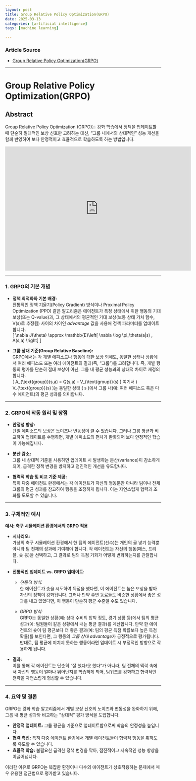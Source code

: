 ```yaml
---
layout: post
title: Group Relative Policy Optimization(GRPO)
date: 2025-03-13
categories: [artificial intelligence]
tags: [machine learning]

---
```


### Article Source


* [Group Relative Policy Optimization(GRPO)](https://www.youtube.com/watch?v=EX8-ucKOBbA)

---


# Group Relative Policy Optimization(GRPO)

## Abstract

Group Relative Policy Optimization (GRPO)는 강화 학습에서 정책을 업데이트할 때 단순히 절대적인 보상 신호만 고려하는 대신, “그룹 내에서의 상대적인” 성능 개선을 함께 반영하여 보다 안정적이고 효율적으로 학습하도록 하는 방법입니다.

<iframe width="600" height="400" src="https://www.youtube.com/embed/EX8-ucKOBbA?si=C6Z4qZK0qu1yWk69" title="YouTube video player" frameborder="0" allow="accelerometer; autoplay; clipboard-write; encrypted-media; gyroscope; picture-in-picture; web-share" referrerpolicy="strict-origin-when-cross-origin" allowfullscreen></iframe>

---

### 1. GRPO의 기본 개념

- **정책 최적화와 기본 배경:**  
  전통적인 정책 기울기(Policy Gradient) 방식이나 Proximal Policy Optimization (PPO) 같은 알고리즘은 에이전트가 특정 상태에서 취한 행동의 기대 보상(또는 Q-value)과, 그 상태에서의 평균적인 기대 보상(보통 상태 가치 함수, V(s)로 추정됨) 사이의 차이인 *advantage* 값을 사용해 정책 파라미터를 업데이트합니다.  
  \[
  \nabla J(\theta) \approx \mathbb{E}\left[ \nabla \log \pi_\theta(a|s) \, A(s,a) \right]
  \]
  
- **그룹 상대 기준(Group Relative Baseline):**  
  GRPO에서는 각 개별 에피소드나 행동에 대한 보상 외에도, 동일한 상태나 상황에서 여러 에피소드 또는 여러 에이전트의 결과(즉, “그룹”)를 고려합니다. 즉, 개별 행동의 평가를 단순히 절대 보상이 아닌, 그룹 내 평균 성능과의 상대적 차이로 재정의합니다.  
  \[
  A_{\text{group}}(s,a) = Q(s,a) - V_{\text{group}}(s)
  \]
  여기서 \( V_{\text{group}}(s) \)는 동일한 상태 \( s \)에서 그룹 내(예: 여러 에피소드 혹은 다수 에이전트)의 평균 성과를 의미합니다.

---

### 2. GRPO의 작동 원리 및 장점

- **안정성 향상:**  
  단일 에피소드의 보상은 노이즈나 변동성이 클 수 있습니다. 그러나 그룹 평균과 비교하여 업데이트를 수행하면, 개별 에피소드의 편차가 완화되어 보다 안정적인 학습이 가능해집니다.

- **분산 감소:**  
  그룹 내 상대적 기준을 사용하면 업데이트 시 발생하는 분산(variance)이 감소하게 되어, 급격한 정책 변경을 방지하고 점진적인 개선을 유도합니다.

- **협력적 학습 및 비교 기준 제공:**  
  특히 다중 에이전트 환경에서는 각 에이전트가 자신의 행동뿐만 아니라 팀이나 전체 그룹의 평균 성과를 참고하여 행동을 조정하게 됩니다. 이는 자연스럽게 협력과 조화를 도모할 수 있습니다.

---

### 3. 구체적인 예시

**예시: 축구 시뮬레이션 환경에서의 GRPO 적용**

- **시나리오:**  
  가상의 축구 시뮬레이션 환경에서 한 팀의 에이전트(선수)는 개인의 골 넣기 능력뿐 아니라 팀 전체의 성과에 기여해야 합니다. 각 에이전트는 자신의 행동(패스, 드리블, 슛 등)을 선택하고, 그 결과로 팀의 득점 기회가 어떻게 변화하는지를 관찰합니다.

- **전통적인 업데이트 vs. GRPO 업데이트:**  
  - *전통적 방식:*  
    한 에이전트가 슛을 시도하여 득점을 했다면, 이 에이전트는 높은 보상을 받아 자신의 정책이 강화됩니다. 그러나 만약 주변 동료들도 비슷한 상황에서 좋은 성과를 내고 있었다면, 이 행동이 단순히 평균 수준일 수도 있습니다.
    
  - *GRPO 방식:*  
    GRPO는 동일한 상황(예: 상대 수비의 압박 정도, 경기 상황 등)에서 팀의 평균 성과(예: 팀원들이 같은 상황에서 내는 평균 결과)를 계산합니다. 만약 한 에이전트의 슛이 팀 평균보다 더 좋은 결과(예: 팀의 평균 득점 확률보다 높은 득점 확률)를 보인다면, 그 행동의 *그룹 상대 advantage*가 긍정적으로 평가됩니다. 반대로, 팀 평균에 미치지 못하는 행동이라면 업데이트 시 부정적인 방향으로 작용하게 됩니다.

- **결과:**  
  이를 통해 각 에이전트는 단순히 “잘 했다/못 했다”가 아니라, 팀 전체의 맥락 속에서 자신의 행동이 얼마나 뛰어난지를 학습하게 되어, 팀워크를 강화하고 협력적인 전략을 자연스럽게 형성할 수 있습니다.

---

### 4. 요약 및 결론

GRPO는 강화 학습 알고리즘에서 개별 보상 신호의 노이즈와 변동성을 완화하기 위해, 그룹 내 평균 성과와 비교하는 “상대적” 평가 방식을 도입합니다.  
- **안정적 업데이트:** 그룹 평균을 기준으로 업데이트함으로써 학습의 안정성을 높입니다.  
- **협력 촉진:** 특히 다중 에이전트 환경에서 개별 에이전트들이 협력적 행동을 취하도록 유도할 수 있습니다.  
- **효율적 학습:** 불필요한 급격한 정책 변경을 막아, 점진적이고 지속적인 성능 향상을 이끌어냅니다.

이러한 이유로 GRPO는 복잡한 환경이나 다수의 에이전트가 상호작용하는 문제에서 매우 유용한 접근법으로 평가받고 있습니다.

